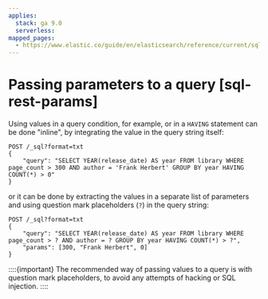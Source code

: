 ```yaml
---
applies:
  stack: ga 9.0
  serverless:
mapped_pages:
  - https://www.elastic.co/guide/en/elasticsearch/reference/current/sql-rest-params.html
---
```


# Passing parameters to a query [sql-rest-params]

Using values in a query condition, for example, or in a `HAVING` statement can be done "inline", by integrating the value in the query string itself:

```console
POST /_sql?format=txt
{
	"query": "SELECT YEAR(release_date) AS year FROM library WHERE page_count > 300 AND author = 'Frank Herbert' GROUP BY year HAVING COUNT(*) > 0"
}
```

or it can be done by extracting the values in a separate list of parameters and using question mark placeholders (`?`) in the query string:

```console
POST /_sql?format=txt
{
	"query": "SELECT YEAR(release_date) AS year FROM library WHERE page_count > ? AND author = ? GROUP BY year HAVING COUNT(*) > ?",
	"params": [300, "Frank Herbert", 0]
}
```

::::{important} 
The recommended way of passing values to a query is with question mark placeholders, to avoid any attempts of hacking or SQL injection.
::::


